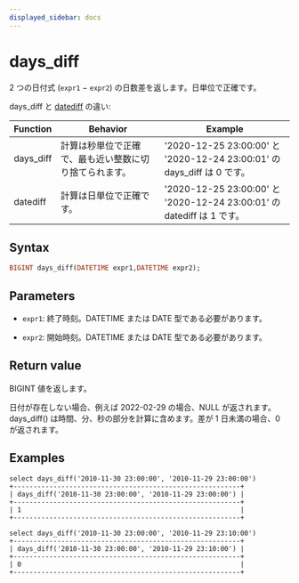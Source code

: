```yaml
---
displayed_sidebar: docs
---
```


# days_diff

2 つの日付式 (`expr1` − `expr2`) の日数差を返します。日単位で正確です。

days_diff と [datediff](./datediff.md) の違い:

|Function|Behavior|Example|
|---|---|---|
|days_diff| 計算は秒単位で正確で、最も近い整数に切り捨てられます。|'2020-12-25 23:00:00' と '2020-12-24 23:00:01' の days_diff は 0 です。|
|datediff| 計算は日単位で正確です。|'2020-12-25 23:00:00' と '2020-12-24 23:00:01' の datediff は 1 です。|

## Syntax

```Haskell
BIGINT days_diff(DATETIME expr1,DATETIME expr2);
```

## Parameters

- `expr1`: 終了時刻。DATETIME または DATE 型である必要があります。

- `expr2`: 開始時刻。DATETIME または DATE 型である必要があります。

## Return value

BIGINT 値を返します。

日付が存在しない場合、例えば 2022-02-29 の場合、NULL が返されます。days_diff() は時間、分、秒の部分を計算に含めます。差が 1 日未満の場合、0 が返されます。

## Examples

```Plain
select days_diff('2010-11-30 23:00:00', '2010-11-29 23:00:00')
+---------------------------------------------------------+
| days_diff('2010-11-30 23:00:00', '2010-11-29 23:00:00') |
+---------------------------------------------------------+
| 1                                                       |
+---------------------------------------------------------+

select days_diff('2010-11-30 23:00:00', '2010-11-29 23:10:00')
+---------------------------------------------------------+
| days_diff('2010-11-30 23:00:00', '2010-11-29 23:10:00') |
+---------------------------------------------------------+
| 0                                                       |
+---------------------------------------------------------+
```